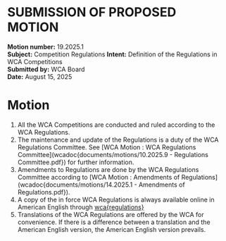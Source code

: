 # SUBMISSION OF PROPOSED MOTION

**Motion number:** 19.2025.1  
**Subject:** Competition Regulations 
**Intent:** Definition of the Regulations in WCA Competitions  
**Submitted by:** WCA Board  
**Date:** August 15, 2025

# Motion

1. All the WCA Competitions are conducted and ruled according to the WCA Regulations.
2. The maintenance and update of the Regulations is a duty of the WCA Regulations Committee. See [WCA Motion : WCA Regulations Committee](wcadoc{documents/motions/10.2025.9 - Regulations Committee.pdf}) for further information.
3. Amendments to Regulations are done by the WCA Regulations Committee according to [WCA Motion : Amendments of Regulations](wcadoc{documents/motions/14.2025.1 - Amendments of Regulations.pdf}).
4. A copy of the in force WCA Regulations is always available online in American English through [wca{regulations}](wca{regulations})
5. Translations of the WCA Regulations are offered by the WCA for convenience. If there is a difference between a translation and the American English version, the American English version prevails.
